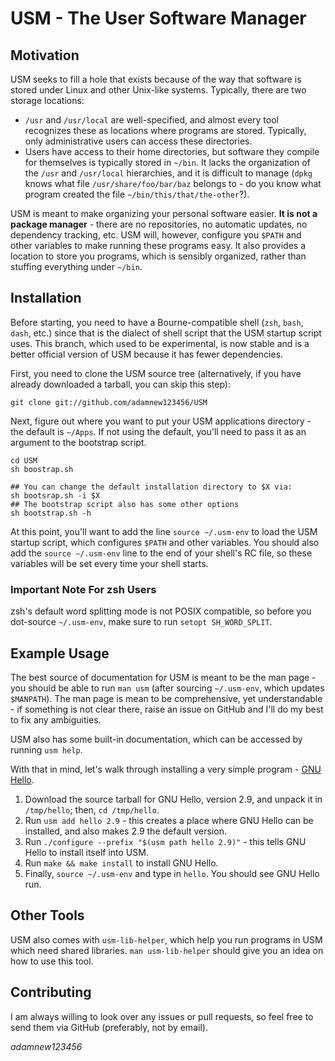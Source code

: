 # USM - The User Software Manager

## Motivation

USM seeks to fill a hole that exists because of the way that software is stored under Linux and other Unix-like systems. Typically, there are two storage locations:

 - `/usr` and `/usr/local` are well-specified, and almost every tool recognizes these as locations where programs are stored. Typically, only administrative users can access these directories.
 - Users have access to their home directories, but software they compile for themselves is typically stored in `~/bin`. It lacks the organization of the `/usr` and `/usr/local` hierarchies, and it is difficult to manage (`dpkg` knows what file `/usr/share/foo/bar/baz` belongs to - do you know what program created the file `~/bin/this/that/the-other`?).

USM is meant to make organizing your personal software easier. __It is not a package manager__ - there are no repositories, no automatic updates, no dependency tracking, etc.
USM will, however, configure you `$PATH` and other variables to make running these programs easy.
It also provides a location to store you programs, which is sensibly organized, rather than stuffing everything under `~/bin`.

## Installation

Before starting, you need to have a Bourne-compatible shell (`zsh`, `bash`, `dash`, etc.) since that is the dialect of shell script that the USM startup script uses. This branch, which used to be experimental, is now 
stable and is a better official version of USM because it has fewer dependencies.

First, you need to clone the USM source tree (alternatively, if you have
already downloaded a tarball, you can skip this step):

    git clone git://github.com/adamnew123456/USM

Next, figure out where you want to put your USM applications directory - the default is `~/Apps`.
If not using the default, you'll need to pass it as an argument to the bootstrap script.

    cd USM
    sh boostrap.sh 

    ## You can change the default installation directory to $X via:
    sh bootsrap.sh -i $X
    ## The bootstrap script also has some other options
    sh bootstrap.sh -h

At this point, you'll want to add the line `source ~/.usm-env` to load the USM startup script, which configures `$PATH` and other variables.
You should also add the `source ~/.usm-env` line to the end of your shell's RC file, so these variables will be set every time your shell starts.

### Important Note For zsh Users

zsh's default word splitting mode is not POSIX compatible, so before you dot-source `~/.usm-env`, make sure to run `setopt SH_WORD_SPLIT`.

## Example Usage

The best source of documentation for USM is meant to be the man page - you should be able to run `man usm` (after sourcing `~/.usm-env`, which updates `$MANPATH`).
The man page is mean to be comprehensive, yet understandable - if something is not clear there, raise an issue on GitHub and I'll do my best to fix any ambiguities.

USM also has some built-in documentation, which can be accessed by running `usm help`.

With that in mind, let's walk through installing a very simple program - [GNU Hello](http://www.gnu.org/software/hello).

1. Download the source tarball for GNU Hello, version 2.9, and unpack it in `/tmp/hello`; then, `cd /tmp/hello`.
2. Run `usm add hello 2.9` - this creates a place where GNU Hello can be installed, and also makes 2.9 the default version.
3. Run `./configure --prefix "$(usm path hello 2.9)"` - this tells GNU Hello to install itself into USM.
4. Run `make && make install` to install GNU Hello.
5. Finally, `source ~/.usm-env` and type in `hello`. You should see GNU Hello run.

## Other Tools

USM also comes with `usm-lib-helper`, which help you run programs in USM which need shared libraries.
`man usm-lib-helper` should give you an idea on how to use this tool.

## Contributing

I am always willing to look over any issues or pull requests, so feel free to send them via GitHub (preferably, not by email).

_adamnew123456_
